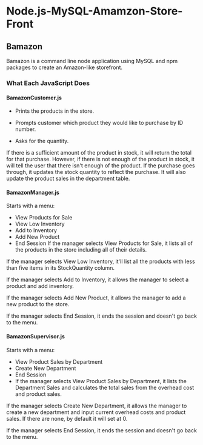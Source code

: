 # Node.js-MySQL-Amamzon-Store-Front
## Bamazon
Bamazon is a command line node application using MySQL and npm packages to create an Amazon-like storefront.

### What Each JavaScript Does
#### BamazonCustomer.js

* Prints the products in the store.

* Prompts customer which product they would like to purchase by ID number.

* Asks for the quantity.

If there is a sufficient amount of the product in stock, it will return the total for that purchase.
However, if there is not enough of the product in stock, it will tell the user that there isn't enough of the product.
If the purchase goes through, it updates the stock quantity to reflect the purchase.
It will also update the product sales in the department table.

#### BamazonManager.js

Starts with a menu:

* View Products for Sale
* View Low Inventory
* Add to Inventory
* Add New Product
* End Session
If the manager selects View Products for Sale, it lists all of the products in the store including all of their details.

If the manager selects View Low Inventory, it'll list all the products with less than five items in its StockQuantity column.

If the manager selects Add to Inventory, it allows the manager to select a product and add inventory.

If the manager selects Add New Product, it allows the manager to add a new product to the store.

If the manager selects End Session, it ends the session and doesn't go back to the menu.

#### BamazonSupervisor.js

Starts with a menu:

* View Product Sales by Department
* Create New Department
* End Session
* If the manager selects View Product Sales by Department, it lists the Department Sales and calculates the total sales from the overhead cost and product sales.

If the manager selects Create New Department, it allows the manager to create a new department and input current overhead costs and product sales. If there are none, by default it will set at 0.

If the manager selects End Session, it ends the session and doesn't go back to the menu.
